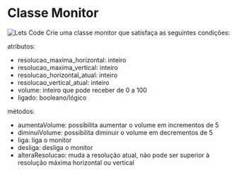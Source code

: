 # Classe Monitor
![Lets Code](logoLcPng.png=240px)
Crie uma classe monitor que satisfaça as seguintes condições:

atributos:
- resolucao_maxima_horizontal: inteiro
- resolucao_maxima_vertical: inteiro
- resolucao_horizontal_atual: inteiro
- resolucao_vertical_atual: inteiro
- volume: inteiro que pode receber de 0 a 100
- ligado: booleano/lógico

métodos:
- aumentaVolume: possibilita aumentar o volume em incrementos de 5
- diminuiVolume: possibilita diminuir o volume em decrementos de 5
- liga: liga o monitor
- desliga: desliga o monitor
- alteraResolucao: muda a resolução atual, não pode ser superior à resolução máxima horizontal ou vertical
